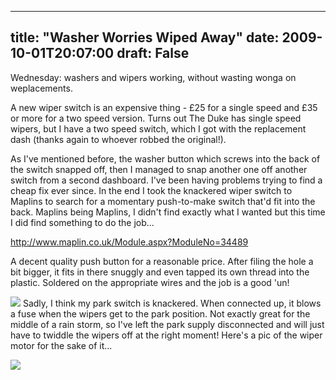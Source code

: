 
---
title: "Washer Worries Wiped Away"
date: 2009-10-01T20:07:00
draft: False
---

Wednesday: washers and wipers working, without wasting wonga on weplacements.

A new wiper switch is an expensive thing - £25 for a single speed and £35 or more for a two speed version.   Turns out The Duke has single speed wipers, but I have a two speed switch, which I got with the replacement dash (thanks again to whoever robbed the original!).

As I've mentioned before, the washer button which screws into the back of the switch snapped off,  then I managed to snap another one off another switch from a second dashboard.  I've been having problems trying to find a cheap fix ever since.  In the end I took the knackered wiper switch to Maplins to search for a momentary push-to-make switch that'd fit into the back.  Maplins being Maplins, I didn't find exactly what I wanted but this time I did find something to do the job...

<a href="http://www.maplin.co.uk/Module.aspx?ModuleNo=34489">http://www.maplin.co.uk/Module.aspx?ModuleNo=34489</a>

A decent quality push button for a reasonable price.  After filing the hole a bit bigger, it fits in there snuggly and even tapped its own thread into the plastic.  Soldered on the appropriate wires and the job is a good 'un!

<a href="http://danandtheduke.co.uk/uploaded_images/IMG_1841-750372.JPG"><img src="http://danandtheduke.co.uk/uploaded_images/IMG_1841-750366.JPG"/></a>
Sadly, I think my park switch is knackered.  When connected up, it blows a fuse when the wipers get to the park position.  Not exactly great for the middle of a rain storm, so I've left the park supply disconnected and will just have to twiddle the wipers off at the right moment!  Here's a pic of the wiper motor for the sake of it...

<a href="http://danandtheduke.co.uk/uploaded_images/IMG_5870-715948.JPG"><img src="http://danandtheduke.co.uk/uploaded_images/IMG_5870-715939.JPG"/></a>
